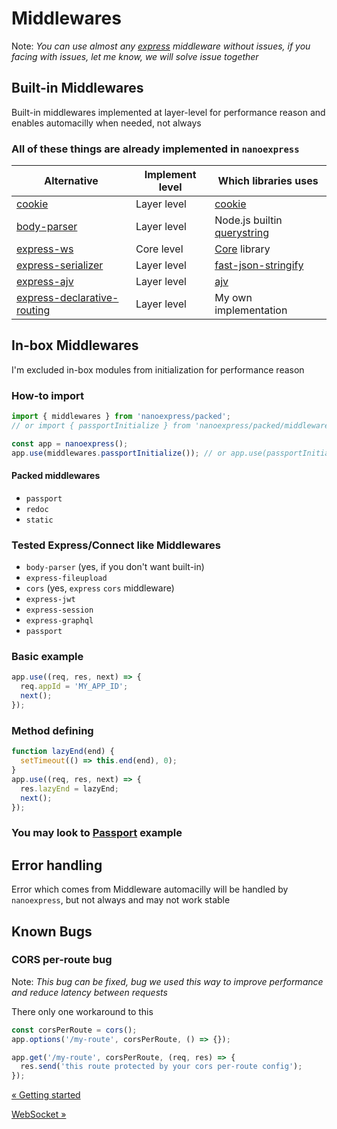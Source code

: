# Middlewares

Note: _You can use almost any [express](https://expressjs.com) middleware without issues, if you facing with issues, let me know, we will solve issue together_

## Built-in Middlewares

Built-in middlewares implemented at layer-level for performance reason and enables automacilly when needed, not always

### All of these things are already implemented in `nanoexpress`

| Alternative                                                                           | Implement level | Which libraries uses                                                   |
| ------------------------------------------------------------------------------------- | --------------- | ---------------------------------------------------------------------- |
| [cookie](https://github.com/jshttp/cookie)                                            | Layer level     | [cookie](https://github.com/jshttp/cookie)                             |
| [body-parser](https://github.com/expressjs/body-parser)                               | Layer level     | Node.js builtin [querystring](https://nodejs.org/api/querystring.html) |
| [express-ws](https://github.com/HenningM/express-ws)                                  | Core level      | [Core](https://github.com/uNetworking/uWebSockets.js) library          |
| [express-serializer](https://github.com/MediaComem/express-serializer)                | Layer level     | [fast-json-stringify](https://github.com/fastify/fast-json-stringify)  |
| [express-ajv](https://bitbucket.org/netgenes/express-ajv)                             | Layer level     | [ajv](https://ajv.js.org)                                              |
| [express-declarative-routing](https://github.com/cheesun/express-declarative-routing) | Layer level     | My own implementation                                                  |

## In-box Middlewares

I'm excluded in-box modules from initialization for performance reason

### How-to import

```js
import { middlewares } from 'nanoexpress/packed';
// or import { passportInitialize } from 'nanoexpress/packed/middlewares';

const app = nanoexpress();
app.use(middlewares.passportInitialize()); // or app.use(passportInitialize());
```

#### Packed middlewares

- `passport`
- `redoc`
- `static`

### Tested Express/Connect like Middlewares

- `body-parser` (yes, if you don't want built-in)
- `express-fileupload`
- `cors` (yes, `express` `cors` middleware)
- `express-jwt`
- `express-session`
- `express-graphql`
- `passport`

### Basic example

```js
app.use((req, res, next) => {
  req.appId = 'MY_APP_ID';
  next();
});
```

### Method defining

```js
function lazyEnd(end) {
  setTimeout(() => this.end(end), 0);
}
app.use((req, res, next) => {
  res.lazyEnd = lazyEnd;
  next();
});
```

### You may look to [Passport](../examples/passport.js) example

## Error handling

Error which comes from Middleware automacilly will be handled by `nanoexpress`, but not always and may not work stable

## Known Bugs

### CORS per-route bug

Note: _This bug can be fixed, bug we used this way to improve performance and reduce latency between requests_

There only one workaround to this

```js
const corsPerRoute = cors();
app.options('/my-route', corsPerRoute, () => {});

app.get('/my-route', corsPerRoute, (req, res) => {
  res.send('this route protected by your cors per-route config');
});
```

[&laquo; Getting started](./get-started.md)

[WebSocket &raquo;](./websocket.md)
